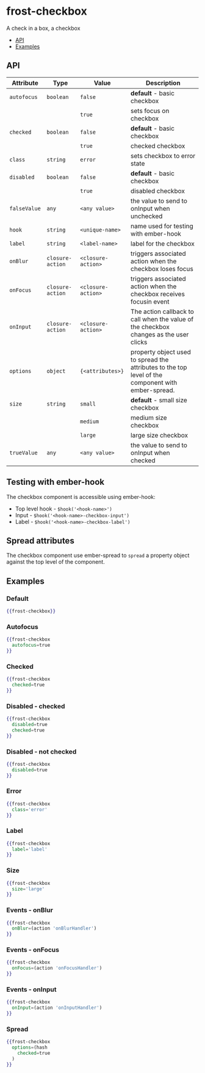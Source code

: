 # frost-checkbox <br />
A check in a box, a checkbox

 * [API](#api)
 * [Examples](#examples)

## API

| Attribute   | Type | Value | Description |
| ----------- | ---- | ----- | ----------- |
| `autofocus` | `boolean` | `false` | **default** - basic checkbox  |
|  |  | `true` | sets focus on checkbox |
| `checked` | `boolean` | `false` | **default** - basic checkbox |
|  |  | `true` | checked checkbox |
| `class` | `string` | `error` | sets checkbox to error state |
| `disabled` | `boolean` | `false` | **default** - basic checkbox |
|  |  | `true` | disabled checkbox |
| `falseValue` | `any` | `<any value>` | the value to send to onInput when unchecked
| `hook` | `string` | `<unique-name>` | name used for testing with ember-hook |
| `label` | `string` | `<label-name>` | label for the checkbox |
| `onBlur` | `closure-action` | `<closure-action>` | triggers associated action when the checkbox loses focus |
| `onFocus` | `closure-action` | `<closure-action>` | triggers associated action when the checkbox receives focusin event |
| `onInput` |`closure-action` | `<closure-action>` | The action callback to call when the value of the checkbox changes as the user clicks |
| `options` | `object` | `{<attributes>}` | property object used to spread the attributes to the top level of the component with ember-spread. |
| `size` | `string` | `small` | **default** - small size checkbox |
|  | | `medium` | medium size checkbox |
|  |  | `large` | large size checkbox |
| `trueValue` | `any` | `<any value>` | the value to send to onInput when checked

## Testing with ember-hook
The checkbox component is accessible using ember-hook:
* Top level hook - `$hook('<hook-name>')`
* Input - `$hook('<hook-name>-checkbox-input')`
* Label - `$hook('<hook-name>-checkbox-label')`

## Spread attributes
The checkbox component use ember-spread to `spread` a property object against the top level of the component.  

## Examples

### Default

```handlebars
{{frost-checkbox}}
```

### Autofocus

```handlebars
{{frost-checkbox
  autofocus=true
}}
```

### Checked

```handlebars
{{frost-checkbox
  checked=true
}}
```

### Disabled - checked

```handlebars
{{frost-checkbox
  disabled=true
  checked=true
}}
```
### Disabled - not checked

```handlebars
{{frost-checkbox
  disabled=true
}}
```

### Error

```handlebars
{{frost-checkbox
  class='error'
}}
```

### Label

```handlebars
{{frost-checkbox
  label='label'
}}
```

### Size

```handlebars
{{frost-checkbox
  size='large'
}}
```

### Events - onBlur

```handlebars
{{frost-checkbox
  onBlur=(action 'onBlurHandler')
}}
```

### Events - onFocus

```handlebars
{{frost-checkbox
  onFocus=(action 'onFocusHandler')
}}
```

### Events - onInput

```handlebars
{{frost-checkbox
  onInput=(action 'onInputHandler')
}}
```
### Spread
```handlebars
{{frost-checkbox
  options=(hash
    checked=true
  )
}}
```
